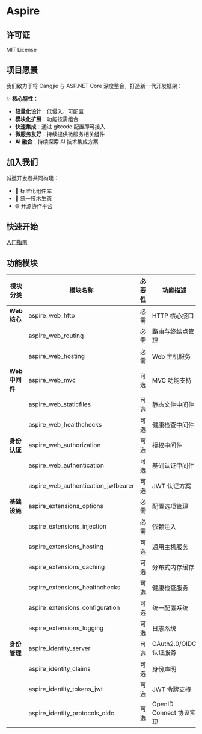# Aspire

## 许可证
MIT License

## 项目愿景

我们致力于将 Cangjie 与 ASP.NET Core 深度整合，打造新一代开发框架：

✨ **核心特性**：
- **轻量化设计**：低侵入、可配置
- **模块化扩展**：功能按需组合
- **快速集成**：通过 gitcode 配置即可接入
- **微服务友好**：持续提供微服务相关组件
- **AI 融合**：持续探索 AI 技术集成方案

## 加入我们
诚邀开发者共同构建：
- 🧩 标准化组件库
- 🔗 统一技术生态
- 🌐 开源协作平台

## 快速开始
[入门指南](https://gitcode.com/soulsoft/aspire/tree/main/aspire_web_quickstart)

## 功能模块

| 模块分类          | 模块名称                                | 必要性   | 功能描述                     |
|------------------ |---------------------------------------|----------|----------------------------|
| **Web核心**      | aspire_web_http                       | 必需     | HTTP 核心接口               |
|                   | aspire_web_routing                    | 必需     | 路由与终结点管理            |
|                   | aspire_web_hosting                    | 必需     | Web 主机服务                |
| **Web中间件**     | aspire_web_mvc                        | 可选     | MVC 功能支持                |
|                   | aspire_web_staticfiles                | 可选     | 静态文件中间件              |
|                   | aspire_web_healthchecks               | 可选     | 健康检查中间件              |
| **身份认证**       | aspire_web_authorization              | 可选     | 授权中间件                  |
|                   | aspire_web_authentication             | 可选     | 基础认证中间件              |
|                   | aspire_web_authentication_jwtbearer   | 可选     | JWT 认证方案                |
| **基础设施**       | aspire_extensions_options             | 必需     | 配置选项管理                |
|                   | aspire_extensions_injection             | 必需     | 依赖注入                |
|                   | aspire_extensions_hosting             | 可选     | 通用主机服务                |
|                   | aspire_extensions_caching            | 可选     | 分布式内存缓存                |
|                   | aspire_extensions_healthchecks        | 可选     | 健康检查服务                |
|                   | aspire_extensions_configuration       | 可选     | 统一配置系统                |
|                   | aspire_extensions_logging             | 可选     | 日志系统                    |
| **身份管理**       | aspire_identity_server                | 可选     | OAuth2.0/OIDC 认证服务      |
|                   | aspire_identity_claims               | 可选     | 身份声明                     |
|                   | aspire_identity_tokens_jwt            | 可选     | JWT 令牌支持                |
|                   | aspire_identity_protocols_oidc        | 可选     | OpenID Connect 协议实现     |